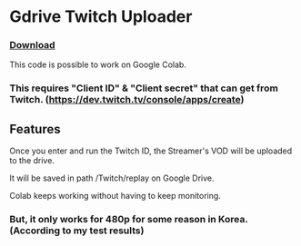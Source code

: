 # Gdrive Twitch Uploader
### <a href="https://github.com/EunGeon222/gdrive-twitch-uploader/archive/refs/heads/main.zip">Download</a>
This code is possible to work on Google Colab.
### This requires "Client ID" & "Client secret" that can get from Twitch. (https://dev.twitch.tv/console/apps/create)

## Features
Once you enter and run the Twitch ID, the Streamer's VOD will be uploaded to the drive.

It will be saved in path /Twitch/replay on Google Drive.

Colab keeps working without having to keep monitoring.
### But, it only works for 480p for some reason in Korea.(According to my test results)

